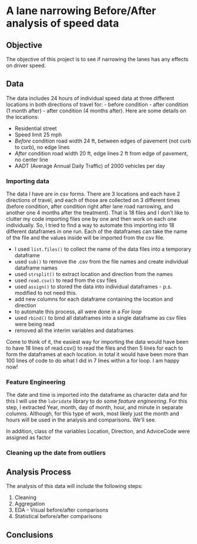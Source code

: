 # A lane narrowing Before/After analysis of speed data

## Objective

The objective of this project is to see if narrowing the lanes has any effects on driver speed.

## Data

The data includes 24 hours of individual speed data at three different locations in both directions of travel for: - before condition - after condition (1 month after) - after condition (4 months after). Here are some details on the locations:

-   Residential street
-   Speed limit 25 mph
-   *Before* condition road width 24 ft, between edges of pavement (not curb to curb), no edge lines
-   *After* condition road width 20 ft, edge lines 2 ft from edge of pavement, no center line
-   AADT (Average Annual Daily Traffic) of 2000 vehicles per day

### Importing data

The data I have are in csv forms. There are 3 locations and each have 2 directions of travel, and each of those are collected on 3 different times (before condition, after condition right after lane road narrowing, and another one 4 months after the treatment). That is 18 files and I don't like to clutter my code importing files one by one and then work on each one individually. So, I tried to find a way to automate this importing into 18 different dataframes in one run. Each of the dataframes can take the name of the file and the values inside will be imported from the csv file.

-   I used `list.files()` to collect the name of the data files into a temporary dataframe
-   used `sub()` to remove the .csv from the file names and create individual dataframe names
-   used `strsplit()` to extract location and direction from the names
-   used `read.csv()` to read from the csv files
-   used `assign()` to stored the data into individual dataframes - p.s. modified to not need this.
-   add new columns for each dataframe containing the location and direction
-   to automate this process, all were done in a *For loop*
-   used `rbind()` to bind all dataframes into a single dataframe as csv files were being read
-   removed all the interim variables and dataframes

Come to think of it, the easiest way for importing the data would have been to have 18 lines of read.csv() to read the files and then 5 lines for each to form the dataframes at each location. in total it would have been more than 100 lines of code to do what I did in 7 lines within a for loop. I am happy now!

### Feature Engineering

The date and time is imported into the dataframe as character data and for this I will use the `lubridate` library to do some *feature engineering*. For this step, I extracted Year, month, day of month, hour, and minute in separate columns. Although, for this type of work, most likely just the month and hours will be used in the analysis and comparisons. We'll see.

In addition, class of the variables Location, Direction, and AdviceCode were assigned as factor

### Cleaning up the date from outliers


## Analysis Process

The analysis of this data will include the following steps:

1.  Cleaning
2.  Aggregation
3.  EDA - Visual before/after comparisons
4.  Statistical before/after comparisons

## Conclusions
